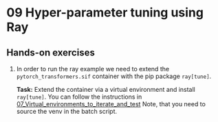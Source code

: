 # 09 Hyper-parameter tuning using Ray

## Hands-on exercises

1. In order to run the ray example we need to extend the `pytorch_transformers.sif` container with the pip package `ray[tune]`.

    **Task:** Extend the container via a virtual environment and install `ray[tune]`. You can follow the instructions in [07_Virtual_environments_to_iterate_and_test](Getting_Started_with_AI_workshop/blob/09_ray/07_Virtual_environments_to_iterate_and_test/index.md)
    Note, that you need to source the venv in the batch script.
